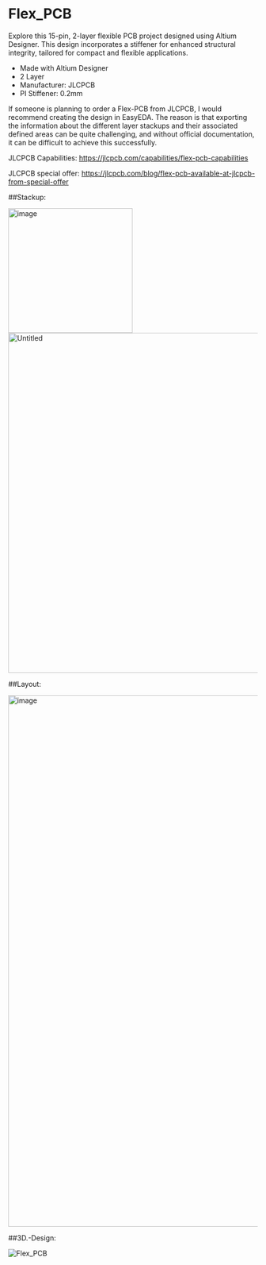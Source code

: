 # Flex_PCB
Explore this 15-pin, 2-layer flexible PCB project designed using Altium Designer. This design incorporates a stiffener for enhanced structural integrity, tailored for compact and flexible applications.

- Made with Altium Designer
- 2 Layer
- Manufacturer: JLCPCB
- PI Stiffener: 0.2mm

If someone is planning to order a Flex-PCB from JLCPCB, I would recommend creating the design in EasyEDA. The reason is that exporting the information about the different layer stackups and their associated defined areas can be quite challenging, and without official documentation, it can be difficult to achieve this successfully.

JLCPCB Capabilities: https://jlcpcb.com/capabilities/flex-pcb-capabilities

JLCPCB special offer: https://jlcpcb.com/blog/flex-pcb-available-at-jlcpcb-from-special-offer

##Stackup:

<img width="251" alt="image" src="https://github.com/user-attachments/assets/00fa3840-dcc8-4245-9336-c48b2f79bae4">

<img width="685" alt="Untitled" src="https://github.com/user-attachments/assets/38dd710f-5069-42bd-85e6-45b73d209fef">

##Layout:

<img width="1071" alt="image" src="https://github.com/user-attachments/assets/b28b8e9e-716c-49d9-8437-3993d8d1f775">

##3D.-Design:

![Flex_PCB](https://github.com/user-attachments/assets/4b956a8d-4506-4098-9c7b-d0af1ba55228)
